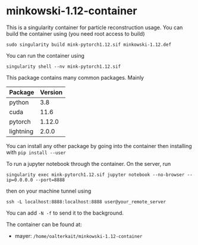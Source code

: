 # minkowski-1.12-container
This is a singularity container for particle reconstruction usage. You can build the container using (you need root access to build)

`sudo singularity build mink-pytorch1.12.sif minkowski-1.12.def`

You can run the container using

`singularity shell --nv mink-pytorch1.12.sif`

This package contains many common packages. Mainly

| Package           | Version |
|-------------------|---------|
| python            | 3.8     |
| cuda              | 11.6    |
| pytorch           | 1.12.0  |
| lightning         | 2.0.0   |

You can install any other package by going into the container then installing with `pip install --user`

To run a jupyter notebook through the container. On the server, run

`singularity exec mink-pytorch1.12.sif jupyter notebook --no-browser --ip=0.0.0.0 --port=8888`

then on your machine tunnel using

`ssh -L localhost:8888:localhost:8888 user@your_remote_server`

You can add `-N -f` to send it to the background.

The container can be found at:
 - mayer: `/home/oalterkait/minkowski-1.12-container`

